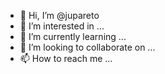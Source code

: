 - 👋 Hi, I’m @jupareto
- 👀 I’m interested in ...
- 🌱 I’m currently learning ...
- 💞️ I’m looking to collaborate on ...
- 📫 How to reach me ...

<!---
jupareto/jupareto is a ✨ special ✨ repository because its `README.md` (this file) appears on your GitHub profile.
You can click the Preview link to take a look at your changes.
--->
